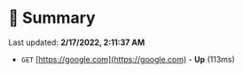 # 📖 Summary
Last updated: **2/17/2022, 2:11:37 AM**

- `GET` [https://google.com](https://google.com) - **Up** (113ms)
